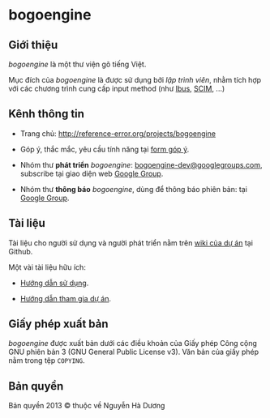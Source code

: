 # bogoengine

## Giới thiệu

*bogoengine* là một thư viện gõ tiếng Việt.

Mục đích của *bogoengine* là được sử dụng bởi *lập trình viên*, nhằm tích hợp
với các chương trình cung cấp input method (như
[Ibus](http://code.google.com/p/ibus/),
[SCIM](http://sourceforge.net/projects/scim/), ...)

## Kênh thông tin

* Trang chủ: <http://reference-error.org/projects/bogoengine>

* Góp ý, thắc mắc, yêu cầu tính năng tại [form góp ý](http://goo.gl/Vcqn1n).

* Nhóm thư **phát triển** *bogoengine*:
  <bogoengine-dev@googlegroups.com>, subscribe tại giao diện web
  [Google Group](http://groups.google.com/group/bogoengine-dev/).

* Nhóm thư **thông báo** *bogoengine*, dùng để thông báo phiên bản: tại
  [Google Group](http://groups.google.com/group/bogoengine-announce/).

## Tài liệu

Tài liệu cho người sử dụng và người phát triển nằm trên
[wiki của dự án](https://github.com/cmpitg/bogoengine/wiki) tại
Github.

Một vài tài liệu hữu ích:

* [Hướng dẫn sử dụng](https://github.com/cmpitg/bogoengine/wiki#d%C3%A0nh-cho-ng%C6%B0%E1%BB%9Di-s%E1%BB%AD-d%E1%BB%A5ng-bogoengine).

* [Hướng dẫn tham gia dự án](https://github.com/cmpitg/bogoengine/wiki#d%C3%A0nh-cho-ng%C6%B0%E1%BB%9Di-ph%C3%A1t-tri%E1%BB%83n-bogoengine).

## Giấy phép xuất bản

*bogoengine* được xuất bản dưới các điều khoản của Giấy phép Công cộng GNU
phiên bản 3 (GNU General Public License v3).  Văn bản của giấy phép nằm trong
tệp `COPYING`.

## Bản quyền

Bản quyền 2013 © thuộc về Nguyễn Hà Dương <cmpitgATgmaildotcom>
